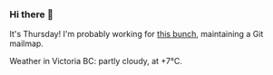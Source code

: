 ### Hi there :wave:

It's Thursday! I'm probably working for [this bunch](https://github.com/kohofinancial), maintaining a Git mailmap.

Weather in Victoria BC: partly cloudy, at +7°C.
